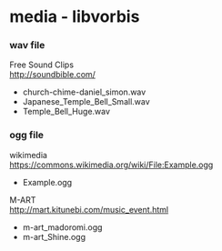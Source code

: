 media - libvorbis
===============

### wav file
Free Sound Clips <br/>
http://soundbible.com/ <br/>
- church-chime-daniel_simon.wav
- Japanese_Temple_Bell_Small.wav
- Temple_Bell_Huge.wav


### ogg file
wikimedia <br/>
https://commons.wikimedia.org/wiki/File:Example.ogg <br/>
- Example.ogg

M-ART <br/>
http://mart.kitunebi.com/music_event.html <br/>
- m-art_madoromi.ogg
- m-art_Shine.ogg
